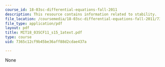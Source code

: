 ```yaml
---
course_id: 18-03sc-differential-equations-fall-2011
description: This resource contains information related to stability.
file_location: /coursemedia/18-03sc-differential-equations-fall-2011/7365c12cf9b45be36aff88d2cdae437a_MIT18_03SCF11_s15_1atext.pdf
file_type: application/pdf
layout: pdf
title: MIT18_03SCF11_s15_1atext.pdf
type: course
uid: 7365c12cf9b45be36aff88d2cdae437a

---
```

None